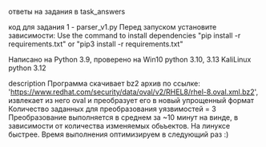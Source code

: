 ответы на задания в task_answers


код для задания 1 - parser_v1.py
Перед запуском установите зависимости:
 Use the command to install dependencies "pip install -r requirements.txt" or 
"pip3 install -r requirements.txt"

Написано на Python 3.9,
проверено на Win10 python 3.10, 3.13
             KaliLinux python 3.12

description
Программа скачивает bz2 архив по ссылке: 'https://www.redhat.com/security/data/oval/v2/RHEL8/rhel-8.oval.xml.bz2', извлекает из него oval и преобразует его в новый упрощенный формат
Количество заданных для преобразования уязвимостей = 3
Преобразование выполняется в среднем за ~10 минут на винде, в зависимости от количества изменяемых обьъектов. На линуксе быстрее. Время выполнения оптимизируем в следующий раз :)
